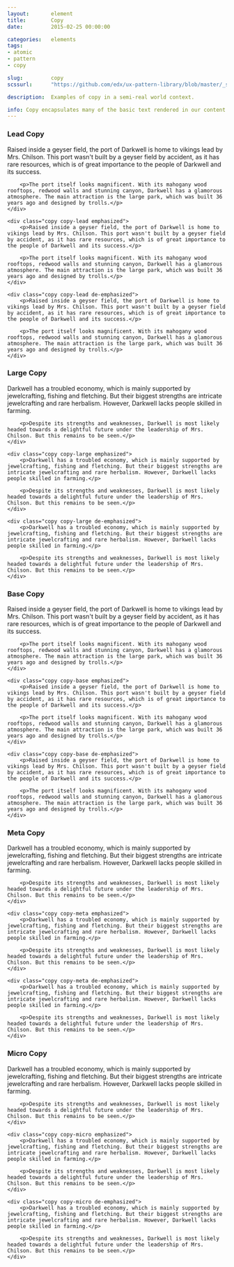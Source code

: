 ```yaml
---
layout:       element
title:        Copy
date:         2015-02-25 00:00:00

categories:   elements
tags:
- atomic
- pattern
- copy

slug:         copy
scssurl:      "https://github.com/edx/ux-pattern-library/blob/master/_src/edx-pl/sass/components/_copy.scss"

description:  Examples of copy in a semi-real world context.

info: Copy encapsulates many of the basic text rendered in our content and UI elements. Basic style properties such as size, weight, line-height, and initial color are managed here.
---
```


<h3 class="hd-6 example-set-hd">Lead Copy</h3>
<div class="example-set">
    <div class="copy copy-lead">
        <p>Raised inside a geyser field, the port of Darkwell is home to vikings lead by Mrs. Chilson. This port wasn't built by a geyser field by accident, as it has rare resources, which is of great importance to the people of Darkwell and its success.</p>

        <p>The port itself looks magnificent. With its mahogany wood rooftops, redwood walls and stunning canyon, Darkwell has a glamorous atmosphere. The main attraction is the large park, which was built 36 years ago and designed by trolls.</p>
    </div>

    <div class="copy copy-lead emphasized">
        <p>Raised inside a geyser field, the port of Darkwell is home to vikings lead by Mrs. Chilson. This port wasn't built by a geyser field by accident, as it has rare resources, which is of great importance to the people of Darkwell and its success.</p>

        <p>The port itself looks magnificent. With its mahogany wood rooftops, redwood walls and stunning canyon, Darkwell has a glamorous atmosphere. The main attraction is the large park, which was built 36 years ago and designed by trolls.</p>
    </div>

    <div class="copy copy-lead de-emphasized">
        <p>Raised inside a geyser field, the port of Darkwell is home to vikings lead by Mrs. Chilson. This port wasn't built by a geyser field by accident, as it has rare resources, which is of great importance to the people of Darkwell and its success.</p>

        <p>The port itself looks magnificent. With its mahogany wood rooftops, redwood walls and stunning canyon, Darkwell has a glamorous atmosphere. The main attraction is the large park, which was built 36 years ago and designed by trolls.</p>
    </div>
</div>

<h3 class="hd-6 example-set-hd">Large Copy</h3>
<div class="example-set">
    <div class="copy copy-large">
        <p>Darkwell has a troubled economy, which is mainly supported by jewelcrafting, fishing and fletching. But their biggest strengths are intricate jewelcrafting and rare herbalism. However, Darkwell lacks people skilled in farming.</p>

        <p>Despite its strengths and weaknesses, Darkwell is most likely headed towards a delightful future under the leadership of Mrs. Chilson. But this remains to be seen.</p>
    </div>

    <div class="copy copy-large emphasized">
        <p>Darkwell has a troubled economy, which is mainly supported by jewelcrafting, fishing and fletching. But their biggest strengths are intricate jewelcrafting and rare herbalism. However, Darkwell lacks people skilled in farming.</p>

        <p>Despite its strengths and weaknesses, Darkwell is most likely headed towards a delightful future under the leadership of Mrs. Chilson. But this remains to be seen.</p>
    </div>

    <div class="copy copy-large de-emphasized">
        <p>Darkwell has a troubled economy, which is mainly supported by jewelcrafting, fishing and fletching. But their biggest strengths are intricate jewelcrafting and rare herbalism. However, Darkwell lacks people skilled in farming.</p>

        <p>Despite its strengths and weaknesses, Darkwell is most likely headed towards a delightful future under the leadership of Mrs. Chilson. But this remains to be seen.</p>
    </div>
</div>

<h3 class="hd-6 example-set-hd">Base Copy</h3>
<div class="example-set">
    <div class="copy copy-base">
        <p>Raised inside a geyser field, the port of Darkwell is home to vikings lead by Mrs. Chilson. This port wasn't built by a geyser field by accident, as it has rare resources, which is of great importance to the people of Darkwell and its success.</p>

        <p>The port itself looks magnificent. With its mahogany wood rooftops, redwood walls and stunning canyon, Darkwell has a glamorous atmosphere. The main attraction is the large park, which was built 36 years ago and designed by trolls.</p>
    </div>

    <div class="copy copy-base emphasized">
        <p>Raised inside a geyser field, the port of Darkwell is home to vikings lead by Mrs. Chilson. This port wasn't built by a geyser field by accident, as it has rare resources, which is of great importance to the people of Darkwell and its success.</p>

        <p>The port itself looks magnificent. With its mahogany wood rooftops, redwood walls and stunning canyon, Darkwell has a glamorous atmosphere. The main attraction is the large park, which was built 36 years ago and designed by trolls.</p>
    </div>

    <div class="copy copy-base de-emphasized">
        <p>Raised inside a geyser field, the port of Darkwell is home to vikings lead by Mrs. Chilson. This port wasn't built by a geyser field by accident, as it has rare resources, which is of great importance to the people of Darkwell and its success.</p>

        <p>The port itself looks magnificent. With its mahogany wood rooftops, redwood walls and stunning canyon, Darkwell has a glamorous atmosphere. The main attraction is the large park, which was built 36 years ago and designed by trolls.</p>
    </div>
</div>

<h3 class="hd-6 example-set-hd">Meta Copy</h3>
<div class="example-set">
    <div class="copy copy-meta">
        <p>Darkwell has a troubled economy, which is mainly supported by jewelcrafting, fishing and fletching. But their biggest strengths are intricate jewelcrafting and rare herbalism. However, Darkwell lacks people skilled in farming.</p>

        <p>Despite its strengths and weaknesses, Darkwell is most likely headed towards a delightful future under the leadership of Mrs. Chilson. But this remains to be seen.</p>
    </div>

    <div class="copy copy-meta emphasized">
        <p>Darkwell has a troubled economy, which is mainly supported by jewelcrafting, fishing and fletching. But their biggest strengths are intricate jewelcrafting and rare herbalism. However, Darkwell lacks people skilled in farming.</p>

        <p>Despite its strengths and weaknesses, Darkwell is most likely headed towards a delightful future under the leadership of Mrs. Chilson. But this remains to be seen.</p>
    </div>

    <div class="copy copy-meta de-emphasized">
        <p>Darkwell has a troubled economy, which is mainly supported by jewelcrafting, fishing and fletching. But their biggest strengths are intricate jewelcrafting and rare herbalism. However, Darkwell lacks people skilled in farming.</p>

        <p>Despite its strengths and weaknesses, Darkwell is most likely headed towards a delightful future under the leadership of Mrs. Chilson. But this remains to be seen.</p>
    </div>
</div>

<h3 class="hd-6 example-set-hd">Micro Copy</h3>
<div class="example-set">
    <div class="copy copy-micro">
        <p>Darkwell has a troubled economy, which is mainly supported by jewelcrafting, fishing and fletching. But their biggest strengths are intricate jewelcrafting and rare herbalism. However, Darkwell lacks people skilled in farming.</p>

        <p>Despite its strengths and weaknesses, Darkwell is most likely headed towards a delightful future under the leadership of Mrs. Chilson. But this remains to be seen.</p>
    </div>

    <div class="copy copy-micro emphasized">
        <p>Darkwell has a troubled economy, which is mainly supported by jewelcrafting, fishing and fletching. But their biggest strengths are intricate jewelcrafting and rare herbalism. However, Darkwell lacks people skilled in farming.</p>

        <p>Despite its strengths and weaknesses, Darkwell is most likely headed towards a delightful future under the leadership of Mrs. Chilson. But this remains to be seen.</p>
    </div>

    <div class="copy copy-micro de-emphasized">
        <p>Darkwell has a troubled economy, which is mainly supported by jewelcrafting, fishing and fletching. But their biggest strengths are intricate jewelcrafting and rare herbalism. However, Darkwell lacks people skilled in farming.</p>

        <p>Despite its strengths and weaknesses, Darkwell is most likely headed towards a delightful future under the leadership of Mrs. Chilson. But this remains to be seen.</p>
    </div>
</div>

